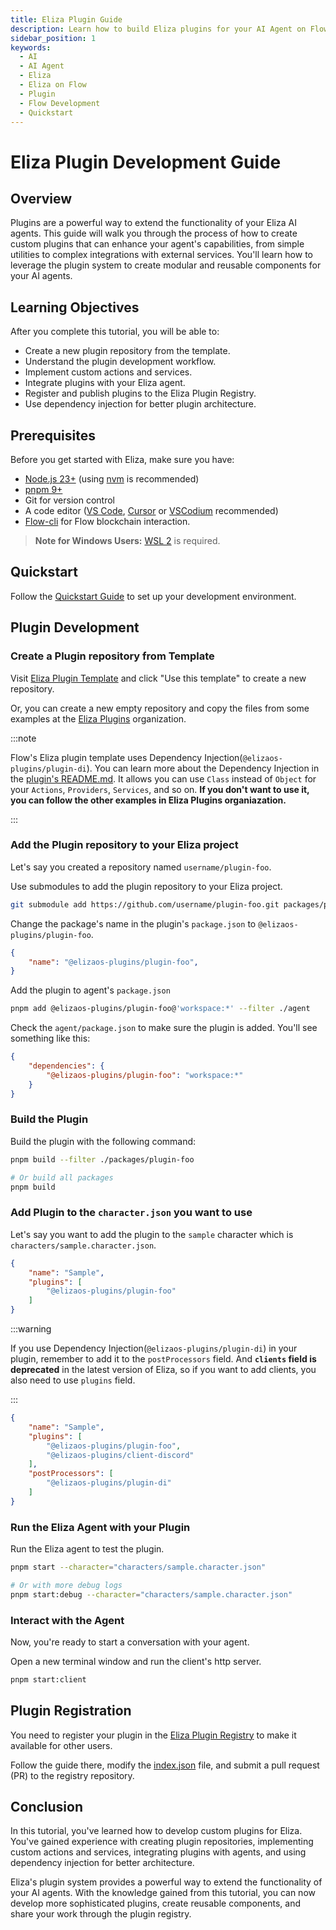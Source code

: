 ```yaml
---
title: Eliza Plugin Guide
description: Learn how to build Eliza plugins for your AI Agent on Flow
sidebar_position: 1
keywords:
  - AI  
  - AI Agent
  - Eliza
  - Eliza on Flow
  - Plugin
  - Flow Development
  - Quickstart
---
```


# Eliza Plugin Development Guide

## Overview

Plugins are a powerful way to extend the functionality of your Eliza AI agents. This guide will walk you through the process of how to create custom plugins that can enhance your agent's capabilities, from simple utilities to complex integrations with external services. You'll learn how to leverage the plugin system to create modular and reusable components for your AI agents.

## Learning Objectives

After you complete this tutorial, you will be able to:

- Create a new plugin repository from the template.
- Understand the plugin development workflow.
- Implement custom actions and services.
- Integrate plugins with your Eliza agent.
- Register and publish plugins to the Eliza Plugin Registry.
- Use dependency injection for better plugin architecture.

## Prerequisites

Before you get started with Eliza, make sure you have:

- [Node.js 23+] (using [nvm] is recommended)
- [pnpm 9+]
- Git for version control
- A code editor ([VS Code], [Cursor] or [VSCodium] recommended)
- [Flow-cli] for Flow blockchain interaction.

> **Note for Windows Users:** [WSL 2] is required.

## Quickstart

Follow the [Quickstart Guide] to set up your development environment.

## Plugin Development

### Create a Plugin repository from Template

Visit [Eliza Plugin Template] and click "Use this template" to create a new repository.

Or, you can create a new empty repository and copy the files from some examples at the [Eliza Plugins] organization.

:::note

Flow's Eliza plugin template uses Dependency Injection(`@elizaos-plugins/plugin-di`). You can learn more about the Dependency Injection in the [plugin's README.md].  It allows you can use `Class` instead of `Object` for your `Actions`, `Providers`, `Services`, and so on. **If you don't want to use it, you can follow the other examples in Eliza Plugins organiazation.**

:::

### Add the Plugin repository to your Eliza project

Let's say you created a repository named `username/plugin-foo`.

Use submodules to add the plugin repository to your Eliza project.

```bash
git submodule add https://github.com/username/plugin-foo.git packages/plugin-foo
```

Change the package's name in the plugin's `package.json` to `@elizaos-plugins/plugin-foo`.

```json
{
    "name": "@elizaos-plugins/plugin-foo",
}
```

Add the plugin to agent's `package.json`

```bash
pnpm add @elizaos-plugins/plugin-foo@'workspace:*' --filter ./agent
```

Check the `agent/package.json` to make sure the plugin is added. You'll see something like this:

```json
{
    "dependencies": {
        "@elizaos-plugins/plugin-foo": "workspace:*"
    }
}
```

### Build the Plugin

Build the plugin with the following command:

```bash
pnpm build --filter ./packages/plugin-foo

# Or build all packages
pnpm build
```

### Add Plugin to the `character.json` you want to use

Let's say you want to add the plugin to the `sample` character which is `characters/sample.character.json`.

```json
{
    "name": "Sample",
    "plugins": [
        "@elizaos-plugins/plugin-foo"
    ]
}
```

:::warning

If you use Dependency Injection(`@elizaos-plugins/plugin-di`) in your plugin, remember to add it to the `postProcessors` field. And **`clients` field is deprecated** in the latest version of Eliza, so if you want to add clients, you also need to use `plugins` field.

:::

```json
{
    "name": "Sample",
    "plugins": [
        "@elizaos-plugins/plugin-foo",
        "@elizaos-plugins/client-discord"
    ],
    "postProcessors": [
        "@elizaos-plugins/plugin-di"
    ]
}
```

### Run the Eliza Agent with your Plugin

Run the Eliza agent to test the plugin.

```bash
pnpm start --character="characters/sample.character.json"

# Or with more debug logs
pnpm start:debug --character="characters/sample.character.json"
```

### Interact with the Agent

Now, you're ready to start a conversation with your agent.

Open a new terminal window and run the client's http server.

```bash
pnpm start:client
```

## Plugin Registration

You need to register your plugin in the [Eliza Plugin Registry] to make it available for other users.

Follow the guide there, modify the [index.json] file, and submit a pull request (PR) to the registry repository.

## Conclusion

In this tutorial, you've learned how to develop custom plugins for Eliza. You've gained experience with creating plugin repositories, implementing custom actions and services, integrating plugins with agents, and using dependency injection for better architecture.

Eliza's plugin system provides a powerful way to extend the functionality of your AI agents. With the knowledge gained from this tutorial, you can now develop more sophisticated plugins, create reusable components, and share your work through the plugin registry.

[Node.js 23+]: https://docs.npmjs.com/downloading-and-installing-node-js-and-npm
[nvm]: https://github.com/nvm-sh/nvm
[pnpm 9+]: https://pnpm.io/installation
[VS Code]: https://code.visualstudio.com/
[Cursor]: https://cursor.com/
[VSCodium]: https://vscodium.com
[Flow-cli]: https://developers.flow.com/tools/flow-cli
[WSL 2]: https://learn.microsoft.com/en-us/windows/wsl/install-manual
[Quickstart Guide]: ./index.md
[Eliza Plugin Template]: https://github.com/onflow/eliza-plugin-template
[Eliza Plugins]: https://github.com/elizaos-plugins
[plugin's README.md]: https://github.com/fixes-world/plugin-di
[Eliza Plugin Registry]: https://github.com/elizaos-plugins/registry
[index.json]: https://github.com/elizaos-plugins/registry/blob/main/index.json
